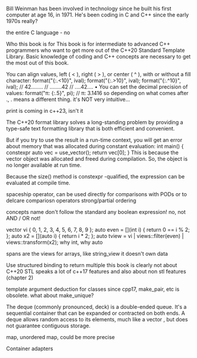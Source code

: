 Bill Weinman has been involved in technology since he built his first computer at age 16,
in 1971. He's been coding in C and C++ since the early 1970s 
really?

the entire C language - no

Who this book is for
This book is for intermediate to advanced C++ programmers who want to get more out of
the C++20 Standard Template Library. Basic knowledge of coding and C++ concepts are
necessary to get the most out of this book.


You can align values, left ( < ), right ( > ), or center ( ^ ), with or without a fill character:
format("{:.<10}", ival);
format("{:.>10}", ival);
format("{:.^10}", ival);
// 42........
// ........42
// ....42....
• You can set the decimal precision of values:
format("π: {:.5}", pi);
// π: 3.1416
so depending on what comes after ., . means a different thing. it's NOT very intuitive...

print is coming in c++23, isn't it

The C++20 format library solves a long-standing problem by providing a type-safe text
formatting library that is both efficient and convenient.



But if you try to use the result in a run-time context, you will get an error about memory
that was allocated during constant evaluation:
int main() {
constexpr auto vec = use_vector();
return vec[0];
}
This is because the vector object was allocated and freed during compilation. So, the object
is no longer available at run time.


Because the size() method is constexpr -qualified, the expression can be evaluated at
compile time.




spaceship operator, can be used directly for comparisons with PODs or to delcare compariosn operators
strong/partial ordering

concepts name don't follow the standard
any boolean expression!
no, not AND / OR
not!


vector<int> vi { 0, 1, 2, 3, 4, 5, 6, 7, 8, 9 };
auto even = [](int i) { return 0 == i % 2; };
auto x2 = [](auto i) { return i * 2; };
auto tview = vi | views::filter(even) | views::transform(x2);
why int, why auto


spans are the views for arrays, like string_view
it doesn't own data

Use structured binding to return multiple
this book is clearly not about C++20 STL
speaks a lot of c++17 features and also about non stl features (chapter 2)

template argument deduction for classes since cpp17, make_pair, etc is obsolete. what about make_unique?

The deque (commonly pronounced, deck) is a double-ended queue. It's a
sequential container that can be expanded or contracted on both ends. A deque
allows random access to its elements, much like a vector , but does not guarantee
contiguous storage.

map, unordered map, could be more precise

Container adapters